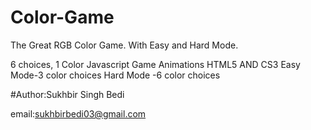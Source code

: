 # Color-Game

The Great RGB Color Game. With Easy and Hard Mode.

6 choices, 1 Color
Javascript Game
Animations
HTML5 AND CS3
Easy Mode-3 color choices
Hard Mode -6 color choices


#Author:Sukhbir Singh Bedi

email:sukhbirbedi03@gmail.com
